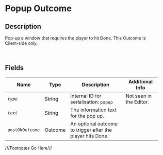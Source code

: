 Popup Outcome
============= 

## Description

Pop-up a window that requires the player to hit Done. This Outcome is Client-side only.

<br />

## Fields

| Name     | Type   | Description | Additional Info |
| -------- | ------ | ----------- | --------------- |
| *`type`* | String |      Internal ID for serialisation: `popup`       |         Not seen in the Editor.        |
| *`text`* | String |      The information text for the pop up.       |                 |
| `postOkOutcome` | Outcome |      An optional outcome to trigger after the player hits Done.       |                 |

///Footnotes Go Here///

[^-1]: Fields in *italics* are required for the Object to be valid.  
